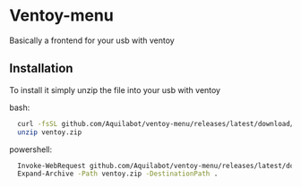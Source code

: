 
# Ventoy-menu

Basically a frontend for your usb with ventoy


## Installation

To install it simply unzip the file into your usb with ventoy

bash:
```bash
  curl -fsSL github.com/Aquilabot/ventoy-menu/releases/latest/download/ventoy.zip -O
  unzip ventoy.zip
```
powershell:
```bash
  Invoke-WebRequest github.com/Aquilabot/ventoy-menu/releases/latest/download/ventoy.zip -OutFile ventoy.zip
  Expand-Archive -Path ventoy.zip -DestinationPath .
```
